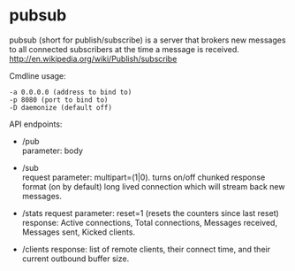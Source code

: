 pubsub
======

pubsub (short for publish/subscribe) is a server that brokers new messages 
to all connected subscribers at the time a message is received.
http://en.wikipedia.org/wiki/Publish/subscribe

Cmdline usage:

    -a 0.0.0.0 (address to bind to)
    -p 8080 (port to bind to)
    -D daemonize (default off)

API endpoints:

 * /pub   
  parameter: body
 
 * /sub  
  request parameter: multipart=(1|0). turns on/off chunked response format (on by default)
  long lived connection which will stream back new messages.
  
 * /stats
  request parameter: reset=1 (resets the counters since last reset) 
  response: Active connections, Total connections, Messages received, Messages sent, Kicked clients.
  
 * /clients
  response: list of remote clients, their connect time, and their current outbound buffer size.
